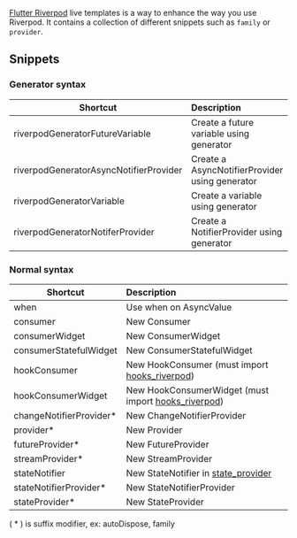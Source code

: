 [Flutter Riverpod](https://github.com/rrousselGit/river_pod) live templates is a way to enhance the way you use Riverpod. It contains a collection of different
snippets such as `family` or `provider`.


## Snippets

### Generator syntax
| Shortcut                                              | Description                                                                                    |
|-------------------------------------------------------|:-----------------------------------------------------------------------------------------------|
| riverpodGeneratorFutureVariable                       | Create a future variable using generator                                                       |
| riverpodGeneratorAsyncNotifierProvider                | Create a AsyncNotifierProvider using generator                                                 |
| riverpodGeneratorVariable                             | Create a variable using generator                                                              |
| riverpodGeneratorNotiferProvider                      | Create a NotifierProvider using generator                                                      |


### Normal syntax
| Shortcut                | Description                                                                                    |
|-------------------------|:-----------------------------------------------------------------------------------------------|
| when                    | Use when on AsyncValue                                                                         |
| consumer                | New Consumer                                                                                   |
| consumerWidget          | New ConsumerWidget                                                                             |
| consumerStatefulWidget  | New ConsumerStatefulWidget                                                                     |
| hookConsumer            | New HookConsumer (must import [hooks_riverpod](https://pub.dev/packages/hooks_riverpod))       |
| hookConsumerWidget      | New HookConsumerWidget (must import [hooks_riverpod](https://pub.dev/packages/hooks_riverpod)) |
| changeNotifierProvider* | New ChangeNotifierProvider                                                                     |
| provider*               | New Provider                                                                                   |
| futureProvider*         | New FutureProvider                                                                             |
| streamProvider*         | New StreamProvider                                                                             |
| stateNotifier           | New StateNotifier in [state_provider](https://pub.dev/packages/state_notifier)                 |
| stateNotifierProvider*  | New StateNotifierProvider                                                                      |
| stateProvider*          | New StateProvider                                                                              |

( * ) is suffix modifier, ex: autoDispose, family